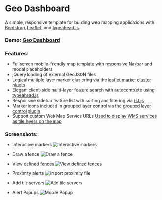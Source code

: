 Geo Dashboard
========

A simple, responsive template for building web mapping applications with [Bootstrap](http://getbootstrap.com/), [Leaflet](http://leafletjs.com/), and [typeahead.js](http://twitter.github.io/typeahead.js/).

### Demo: [Geo Dashboard](http://aws4.knnect.com:9763/geo_dashboard/new/)

### Features:
* Fullscreen mobile-friendly map template with responsive Navbar and modal placeholders
* jQuery loading of external GeoJSON files
* Logical multiple layer marker clustering via the [leaflet marker cluster plugin](https://github.com/Leaflet/Leaflet.markercluster)
* Elegant client-side multi-layer feature search with autocomplete using [typeahead.js](http://twitter.github.io/typeahead.js/)
* Responsive sidebar feature list with sorting and filtering via [list.js](http://listjs.com/)
* Marker icons included in grouped layer control via the [grouped layer control plugin](https://github.com/ismyrnow/Leaflet.groupedlayercontrol)
* Support custom Web Map Service URLs [Used to display WMS services as tile layers on the map](http://leafletjs.com/reference.html#tilelayer-wms)

### Screenshots:

* Interactive markers
![Interactive markers](https://wso2.com/files/Image%203_3.png)

* Draw a fence
![Draw a fence](https://wso2.com/files/Image%206_6.png)

* View defined fences
![View defined fences](https://wso2.com/files/Image%205_5.png)

* Proximity alerts
![Import proximity file](https://wso2.com/files/Geo%20dashboard_4.png)

* Add tile servers
![Add tile servers](https://wso2.com/files/Geo%20dashboard_7.png)

* Alert Popups
![Mobile Popup](https://wso2.com/files/Image%208_8.png)

